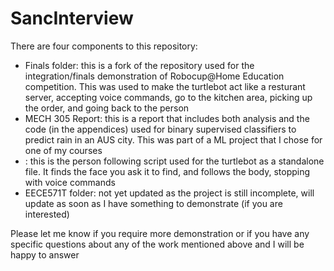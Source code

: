 # SancInterview

There are four components to this repository:

- Finals folder: this is a fork of the repository used for the integration/finals demonstration of Robocup@Home Education competition. This was used to make the turtlebot act like a resturant server, accepting voice commands, go to the kitchen area, picking up the order, and going back to the person
- MECH 305 Report: this is a report that includes both analysis and the code (in the appendices) used for binary supervised classifiers to predict rain in an AUS city. This was part of a ML project that I chose for one of my courses
- : this is the person following script used for the turtlebot as a standalone file. It finds the face you ask it to find, and follows the body, stopping with voice commands
- EECE571T folder: not yet updated as the project is still incomplete, will update as soon as I have something to demonstrate (if you are interested)


Please let me know if you require more demonstration or if you have any specific questions about any of the work mentioned above and I will be happy to answer
